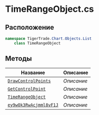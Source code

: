 
# TimeRangeObject.cs
## Расположение
```csharp
namespace TigerTrade.Chart.Objects.List  
    class TimeRangeObject
```

## Методы
| Название | Описание |
| --- | --- |
| [`DrawControlPoints`](./Методы/DrawControlPoints.md) | *Описание* |
| [`GetControlPoint`](./Методы/GetControlPoint.md) | *Описание* |
| [`TimeRangeObject`](./Методы/TimeRangeObject.md) | *Описание* |
| [`ey9wOk3RwAcjmml8vF1J`](./Методы/ey9wOk3RwAcjmml8vF1J.md) | *Описание* |
